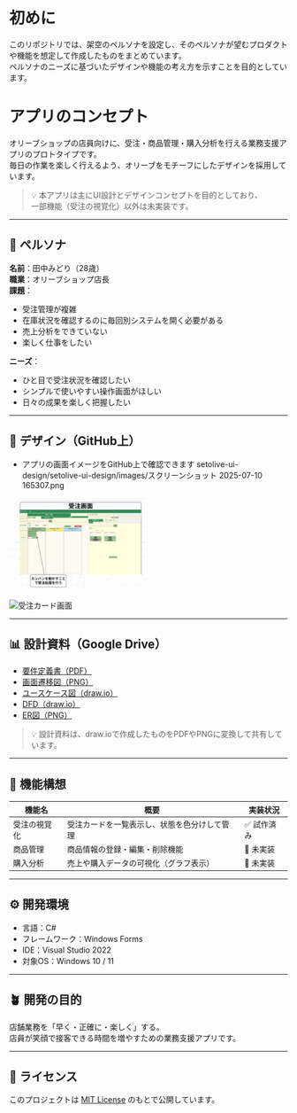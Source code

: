 # 初めに
このリポジトリでは、架空のペルソナを設定し、そのペルソナが望むプロダクトや機能を想定して作成したものをまとめています。  
ペルソナのニーズに基づいたデザインや機能の考え方を示すことを目的としています。
# アプリのコンセプト 

オリーブショップの店員向けに、受注・商品管理・購入分析を行える業務支援アプリのプロトタイプです。  
毎日の作業を楽しく行えるよう、オリーブをモチーフにしたデザインを採用しています。

> 💡 本アプリは主にUI設計とデザインコンセプトを目的としており、  
> 一部機能（受注の視覚化）以外は未実装です。

---

## 👤 ペルソナ
**名前**：田中みどり（28歳）  
**職業**：オリーブショップ店長  
**課題**：
- 受注管理が複雑
- 在庫状況を確認するのに毎回別システムを開く必要がある  
- 売上分析をできていない
- 楽しく仕事をしたい

**ニーズ**：
- ひと目で受注状況を確認したい  
- シンプルで使いやすい操作画面がほしい  
- 日々の成果を楽しく把握したい  

---

## 🌿 デザイン（GitHub上）
- アプリの画面イメージをGitHub上で確認できます
setolive-ui-design/setolive-ui-design/images/スクリーンショット 2025-07-10 165307.png
<img src="setolive-ui-design/setolive-ui-design/images/スクリーンショット%202025-10-26%20123151.png" alt="ダッシュボード画面" width="50%">

![受注カード画面](images/order_cards.png)

---

## 📊 設計資料（Google Drive）
- [要件定義書（PDF）](リンク)  
- [画面遷移図（PNG）](リンク)  
- [ユースケース図（draw.io）](リンク)  
- [DFD（draw.io）](リンク)  
- [ER図（PNG）](リンク)  

> 💡 設計資料は、draw.ioで作成したものをPDFやPNGに変換して共有しています。

---

## 🧩 機能構想

| 機能名 | 概要 | 実装状況 |
|--------|------|-----------|
| 受注の視覚化 | 受注カードを一覧表示し、状態を色分けして管理 | ✅ 試作済み |
| 商品管理 | 商品情報の登録・編集・削除機能 | 🔸 未実装 |
| 購入分析 | 売上や購入データの可視化（グラフ表示） | 🔸 未実装 |

---

## ⚙️ 開発環境
- 言語：C#  
- フレームワーク：Windows Forms  
- IDE：Visual Studio 2022  
- 対象OS：Windows 10 / 11  

---

## 🪴 開発の目的
店舗業務を「早く・正確に・楽しく」する。  
店員が笑顔で接客できる時間を増やすための業務支援アプリです。

---

## 📄 ライセンス
このプロジェクトは [MIT License](LICENSE) のもとで公開しています。

